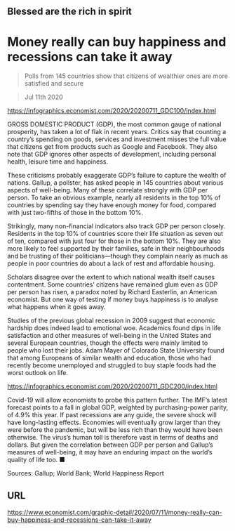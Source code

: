 ## Blessed are the rich in spirit

# Money really can buy happiness and recessions can take it away

> Polls from 145 countries show that citizens of wealthier ones are more satisfied and secure

> Jul 11th 2020



https://infographics.economist.com/2020/20200711_GDC100/index.html

GROSS DOMESTIC PRODUCT (GDP), the most common gauge of national prosperity, has taken a lot of flak in recent years. Critics say that counting a country’s spending on goods, services and investment misses the full value that citizens get from products such as Google and Facebook. They also note that GDP ignores other aspects of development, including personal health, leisure time and happiness.

These criticisms probably exaggerate GDP’s failure to capture the wealth of nations. Gallup, a pollster, has asked people in 145 countries about various aspects of well-being. Many of these correlate strongly with GDP per person. To take an obvious example, nearly all residents in the top 10% of countries by spending say they have enough money for food, compared with just two-fifths of those in the bottom 10%.

Strikingly, many non-financial indicators also track GDP per person closely. Residents in the top 10% of countries score their life situation as seven out of ten, compared with just four for those in the bottom 10%. They are also more likely to feel supported by their families, safe in their neighbourhoods and be trusting of their politicians—though they complain nearly as much as people in poor countries do about a lack of rest and affordable housing.

Scholars disagree over the extent to which national wealth itself causes contentment. Some countries’ citizens have remained glum even as GDP per person has risen, a paradox noted by Richard Easterlin, an American economist. But one way of testing if money buys happiness is to analyse what happens when it goes away.

Studies of the previous global recession in 2009 suggest that economic hardship does indeed lead to emotional woe. Academics found dips in life satisfaction and other measures of well-being in the United States and several European countries, though the effects were mainly limited to people who lost their jobs. Adam Mayer of Colorado State University found that among Europeans of similar wealth and education, those who had recently become unemployed and struggled to buy staple foods had the worst outlook on life.



https://infographics.economist.com/2020/20200711_GDC200/index.html

Covid-19 will allow economists to probe this pattern further. The IMF’s latest forecast points to a fall in global GDP, weighted by purchasing-power parity, of 4.9% this year. If past recessions are any guide, the severe shock will have long-lasting effects. Economies will eventually grow larger than they were before the pandemic, but will be less rich than they would have been otherwise. The virus’s human toll is therefore vast in terms of deaths and dollars. But given the correlation between GDP per person and Gallup’s measures of well-being, it may have an enduring impact on the world’s quality of life too. ■

Sources: Gallup; World Bank; World Happiness Report 



## URL

https://www.economist.com/graphic-detail/2020/07/11/money-really-can-buy-happiness-and-recessions-can-take-it-away
